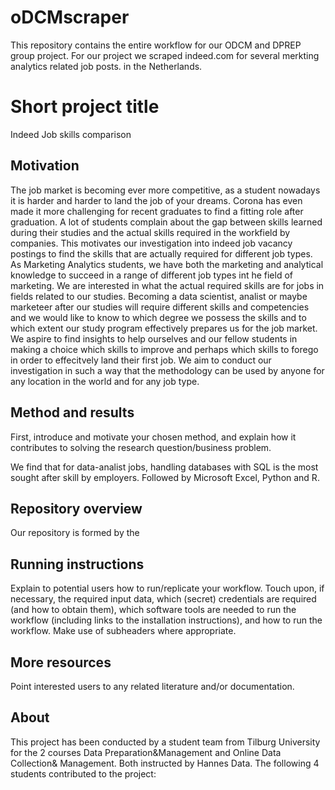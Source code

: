 # oDCMscraper

This repository contains the entire workflow for our ODCM and DPREP group project. For our project we scraped indeed.com for several merkting analytics related job posts. in the Netherlands. 

# Short project title

Indeed Job skills comparison

## Motivation
The job market is becoming ever more competitive, as a student nowadays it is harder and harder to land the job of your dreams. Corona has even made it more challenging for recent graduates to find a fitting role after graduation. A lot of students complain about the gap between skills learned during their studies and the actual skills required in the workfield by companies. This motivates our investigation into indeed job vacancy postings to find the skills that are actually required for different job types. As Marketing Analytics students, we have both the marketing and analytical knowledge to succeed in a range of different job types int he field of marketing. We are interested in what the actual required skills are for jobs in fields related to our studies. Becoming a data scientist, analist or maybe marketeer after our studies will require different skills and competencies and we would like to know to which degree we possess the skills and to which extent our study program effectively prepares us for the job market. We aspire to find insights to help ourselves and our fellow students in making a choice which skills to improve and perhaps which skills to forego in order to effecitvely land their first job. We aim to conduct  our investigation in such a way that the methodology can be used by anyone for any location in the world and for any job type.

## Method and results

First, introduce and motivate your chosen method, and explain how it contributes to solving the research question/business problem.

We find that for data-analist jobs, handling databases with SQL is the most sought after skill by employers. Followed by Microsoft Excel, Python and R. 

## Repository overview
Our repository is formed by the 

## Running instructions

Explain to potential users how to run/replicate your workflow. Touch upon, if necessary, the required input data, which (secret) credentials are required (and how to obtain them), which software tools are needed to run the workflow (including links to the installation instructions), and how to run the workflow. Make use of subheaders where appropriate.

## More resources

Point interested users to any related literature and/or documentation.

## About

This project has been conducted by a student team from Tilburg University for the 2 courses Data Preparation&Management and Online Data Collection& Management. Both instructed by Hannes Data. The following 4 students contributed to the project: 

